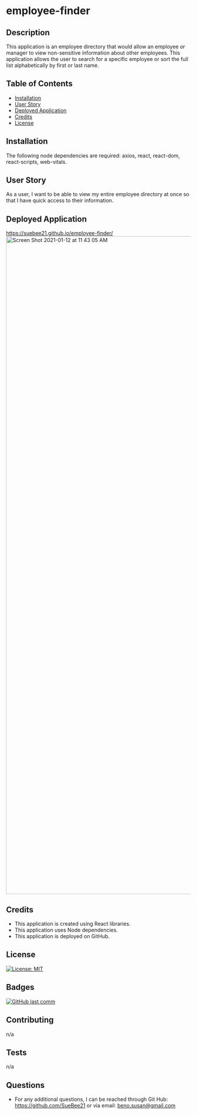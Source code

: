 # employee-finder

## Description 
This application is an employee directory that would allow an employee or manager to view non-sensitive information about other employees.  This application allows the user to search for a specific employee or sort the full list alphabetically by first or last name.

## Table of Contents
  
* [Installation](#installation)
* [User Story](#user-story)
* [Deployed Application](#deployed-application)
* [Credits](#credits)
* [License](#license)
  
  
## Installation
The following node dependencies are required: 
axios, react, react-dom, react-scripts, web-vitals.
 
## User Story 
As a user, I want to be able to view my entire employee directory at once so that I have quick access to their information.

## Deployed Application
https://suebee21.github.io/employee-finder/
<img width="1792" alt="Screen Shot 2021-01-12 at 11 43 05 AM" src="https://user-images.githubusercontent.com/68358265/104344664-6dabc500-54cb-11eb-89d9-d777fdcf44c9.png">
  
## Credits
* This application is created using React libraries.
* This application uses Node dependencies.
* This application is deployed on GitHub.
  
## License
  
[![License: MIT](https://img.shields.io/badge/License-MIT-yellow.svg)](https://opensource.org/licenses/MIT)

  
## Badges
  
[![GitHub last comm](https://img.shields.io/github/last-commit/google/skia.svg?style=flat)]()
  
## Contributing
n/a
  
## Tests
n/a
  
## Questions
* For any additional questions, I can be reached through Git Hub: 
https://github.com/SueBee21 
or via email: 
beno.susan@gmail.com
